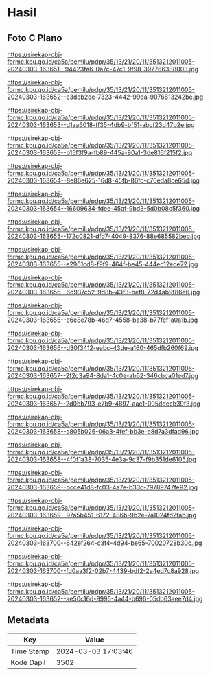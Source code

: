 # Hasil

## Foto C Plano

https://sirekap-obj-formc.kpu.go.id/ca5a/pemilu/pdpr/35/13/21/20/11/3513212011005-20240303-163651--94423fa6-0a7c-47c1-9f98-397766388003.jpg

https://sirekap-obj-formc.kpu.go.id/ca5a/pemilu/pdpr/35/13/21/20/11/3513212011005-20240303-163652--e3deb2ee-7323-4442-99da-9076813242be.jpg

https://sirekap-obj-formc.kpu.go.id/ca5a/pemilu/pdpr/35/13/21/20/11/3513212011005-20240303-163653--d1aa6018-ff35-4db9-bf51-abcf23d47b2e.jpg

https://sirekap-obj-formc.kpu.go.id/ca5a/pemilu/pdpr/35/13/21/20/11/3513212011005-20240303-163653--b15f3f9a-fb89-445a-90a1-3de816f215f2.jpg

https://sirekap-obj-formc.kpu.go.id/ca5a/pemilu/pdpr/35/13/21/20/11/3513212011005-20240303-163654--8e86e625-16d8-45fb-86fc-c76eda8ce65d.jpg

https://sirekap-obj-formc.kpu.go.id/ca5a/pemilu/pdpr/35/13/21/20/11/3513212011005-20240303-163654--16609634-fdee-45af-9bd3-5d0b08c5f360.jpg

https://sirekap-obj-formc.kpu.go.id/ca5a/pemilu/pdpr/35/13/21/20/11/3513212011005-20240303-163655--172c0821-dfd7-4049-8376-88e685582beb.jpg

https://sirekap-obj-formc.kpu.go.id/ca5a/pemilu/pdpr/35/13/21/20/11/3513212011005-20240303-163655--e2961cd8-f9f9-464f-be45-444ec12ede72.jpg

https://sirekap-obj-formc.kpu.go.id/ca5a/pemilu/pdpr/35/13/21/20/11/3513212011005-20240303-163656--6d937c52-9d8b-43f3-bef8-72d4ab9f86e6.jpg

https://sirekap-obj-formc.kpu.go.id/ca5a/pemilu/pdpr/35/13/21/20/11/3513212011005-20240303-163656--e6e8e78b-46d7-4558-ba38-b77fef1a0a1b.jpg

https://sirekap-obj-formc.kpu.go.id/ca5a/pemilu/pdpr/35/13/21/20/11/3513212011005-20240303-163656--d30f3412-eabc-43de-a160-465dfb260f69.jpg

https://sirekap-obj-formc.kpu.go.id/ca5a/pemilu/pdpr/35/13/21/20/11/3513212011005-20240303-163657--2f2c3a94-8da1-4c0e-ab52-346cbca01ed7.jpg

https://sirekap-obj-formc.kpu.go.id/ca5a/pemilu/pdpr/35/13/21/20/11/3513212011005-20240303-163657--2d0bb793-e7b9-4897-aae1-095ddccb39f3.jpg

https://sirekap-obj-formc.kpu.go.id/ca5a/pemilu/pdpr/35/13/21/20/11/3513212011005-20240303-163658--a805b026-06a3-4fef-bb3e-e8d7a3dfad96.jpg

https://sirekap-obj-formc.kpu.go.id/ca5a/pemilu/pdpr/35/13/21/20/11/3513212011005-20240303-163658--4f0f1a38-7035-4e3a-9c37-f9b351de6105.jpg

https://sirekap-obj-formc.kpu.go.id/ca5a/pemilu/pdpr/35/13/21/20/11/3513212011005-20240303-163659--bcce41d8-fc03-4a7e-b33c-79789747fe92.jpg

https://sirekap-obj-formc.kpu.go.id/ca5a/pemilu/pdpr/35/13/21/20/11/3513212011005-20240303-163659--97a5b451-6172-486b-9b2e-7a1024fd2fab.jpg

https://sirekap-obj-formc.kpu.go.id/ca5a/pemilu/pdpr/35/13/21/20/11/3513212011005-20240303-163700--642ef264-c3f4-4d94-be65-70020728b30c.jpg

https://sirekap-obj-formc.kpu.go.id/ca5a/pemilu/pdpr/35/13/21/20/11/3513212011005-20240303-163700--fd0aa3f2-02b7-4439-bdf2-2a4ed7c8a928.jpg

https://sirekap-obj-formc.kpu.go.id/ca5a/pemilu/pdpr/35/13/21/20/11/3513212011005-20240303-163652--ae50c16d-9995-4a44-b696-05db63aee7d4.jpg


## Metadata

| Key        | Value               |
| ---------- | ------------------- |
| Time Stamp | 2024-03-03 17:03:46 |
| Kode Dapil | 3502                |



